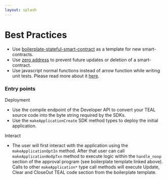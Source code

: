 ```yaml
---
layout: splash
---
```


# Best Practices

- Use [boilerplate-stateful-smart-contract](https://developer.algorand.org/docs/features/asc1/stateful/#boilerplate-stateful-smart-contract) as a template for new smart-contracts.
- Use [zero address](https://developer.algorand.org/docs/features/accounts/#special-accounts) to prevent future updates or deletion of a smart-contract.
- Use javascript normal functions instead of arrow function while writing unit tests. Please read more
about it [here](https://mochajs.org/#arrow-functions).

### Entry points

Deployment

- Use the compile endpoint of the Developer API to convert your TEAL source code into the byte string required by the SDKs.
- Use the `makeApplicationCreate` SDK method types to deploy the initial application.

Interact

- The user will first interact with the application using the `makeApplicationOptIn` method. After that user can call `makeApplicationNoOpTxn` method to execute logic within the `handle_noop` section of the approval program (see boilerplate template linked above). Calls to other `makeApplication*` type call methods will execute Update, Clear and CloseOut TEAL code section from the boilerplate template.
